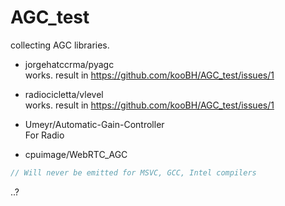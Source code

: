 # AGC_test
collecting AGC libraries. 

+ jorgehatccrma/pyagc  
works. result in https://github.com/kooBH/AGC_test/issues/1

+ radiocicletta/vlevel  
works. result in https://github.com/kooBH/AGC_test/issues/1


+ Umeyr/Automatic-Gain-Controller  
For Radio  

+ cpuimage/WebRTC_AGC  
```cpp
// Will never be emitted for MSVC, GCC, Intel compilers
```
..?
